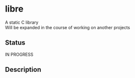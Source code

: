 # libre

A static C library <br>
Will be expanded in the course of working on another projects

## Status

IN PROGRESS

## Description
